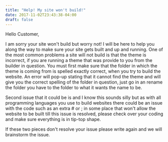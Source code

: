 ```yaml
---
title: "Help! My site won't build!"
date: 2017-11-02T23:43:38-04:00
draft: false
---
```

Hello Customer,

I am sorry your site won't build but worry not! I will be here to help you along the way to make sure your site gets built
and up and running. One of the most common problems a site will not build is that the theme is incorrect, if you are running
a theme that was provide to you from the builder in question. You must first make sure that the folder in which the theme
is coming from is spelled exactly correct, when you try to build the website. An error will pop-up stating that it cannot
find the theme and will give you the correct spelling of the folder in question, just go in an rename the folder you have
to the folder to what it wants the name to be.

Second issue that it could be is and I know this sounds silly but as with all programming languages you use to build websites
there could be an issue with the code such as an extra # or ; in some place that won't allow the website to be built till this
issue is resolved, please check over your coding and make sure everything is in tip-top shape.

If these two pieces don't resolve your issue please write again and we will brainstorm the issue.

